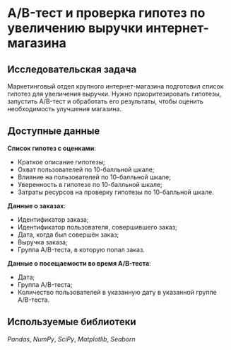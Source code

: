 # A/B-тест и проверка гипотез по увеличению выручки интернет-магазина

## Исследовательская задача
Маркетинговый отдел крупного интернет-магазина подготовил список гипотез для увеличения выручки. Нужно приоритезировать гипотезы, запустить A/B-тест и обработать его результаты, чтобы оценить необходимость улучшения магазина.

## Доступные данные

**Список гипотез с оценками**:
* Краткое описание гипотезы;
* Охват пользователей по 10-балльной шкале;
* Влияние на пользователей по 10-балльной шкале;
* Уверенность в гипотезе по 10-балльной шкале;
* Затраты ресурсов на проверку гипотезы по 10-балльной шкале.


**Данные о заказах**:
* Идентификатор заказа;
* Идентификатор пользователя, совершившего заказ;
* Дата, когда был совершён заказ;
* Выручка заказа;
* Группа A/B-теста, в которую попал заказ.


**Данные о посещаемости во время A/B-теста**:
* Дата;
* Группа A/B-теста;
* Количество пользователей в указанную дату в указанной группе A/B-теста.

## Используемые библиотеки
*Pandas*, *NumPy*, *SciPy*, *Matplotlib*, *Seaborn*
